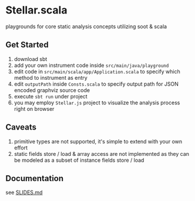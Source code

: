 # Stellar.scala

playgrounds for core static analysis concepts utilizing soot &amp; scala

## Get Started

1. download sbt
2. add your own instrument code inside `src/main/java/playground`
3. edit code in `src/main/scala/app/Application.scala` to specify which method to instrument as entry
4. edit `outputPath` inside `Consts.scala` to specify output path for JSON encoded graphviz source code
5. execute `sbt run` under project
6. you may employ `Stellar.js` project to visualize the analysis process right on browser

## Caveats

1. primitive types are not supported, it's simple to extend with your own effort
2. static fields store / load & array access are not implemented as they can be modeled as a subset of instance fields
   store / load

## Documentation

see [SLIDES.md](SLIDES.md)









